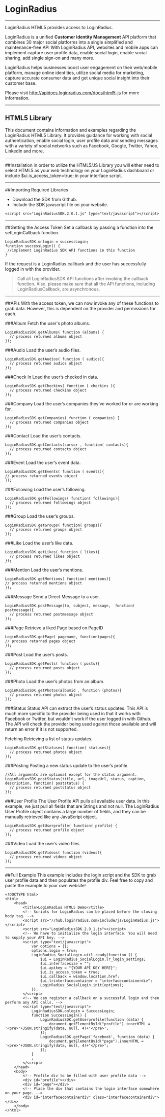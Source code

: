 LoginRadius
==========
-----------------------------------------------
LoginRadius HTML5 provides access to LoginRadius.

LoginRadius is a unified **Customer Identity Management** API platform that combines 30 major social platforms into a single simplified and maintenance-free API With LoginRadius API, websites and mobile apps can implement capture user profile data, enable social login, enable social sharing, add single sign-on and many more.

LoginRadius helps businesses boost user engagement on their web/mobile platform, manage online identities, utilize social media for marketing, capture accurate consumer data and get unique social insight into their customer base.

Please visit http://apidocs.loginradius.com/docs/html5-js for more information.

------

HTML5 Library
--------------

This document contains information and examples regarding the LoginRadius HTML5 Library. It provides guidance for working with social authentication, enable social login, user profile data and sending messages with a variety of social networks such as Facebook, Google, Twitter, Yahoo, LinkedIn and more.

----

##Installation
In order to utilize the HTML5/JS Library you will either need to select HTML5 as your web technology on your LoginRadius dashboard or include $ui.is_access_token=true; in your interface script.

----

##Importing Required Libraries

 - Download the SDK from Github.
 - Include the SDK javascript file on your website.

```bush
<script src="LoginRadiusSDK.2.0.1.js" type="text/javascript"></script>
```

----

##Getting the Access Token
Set a callback by passing a function into the setLoginCallback function.
```bush
LoginRadiusSDK.onlogin = successLogin;
function successLogin() {
 //implement LoginRadius SDK API functions in this function
}
```
If the request is a LoginRadius callback and the user has successfully logged in with the provider.

> Call all LoginRadiusSDK API functions after invoking the callback function. Also, please make sure that all the API functions, including LoginRadiusCallback, are asynchronous.

------
##APIs
With the access token, we can now invoke any of these functions to grab data. However, this is dependent on the provider and permissions for each.

###Album
Fetch the user's photo albums.

```bush
LoginRadiusSDK.getAlbums( function (albums) {
  // process returned albums object
});
```
###Audio
Load the user’s audio files.
```bush
LoginRadiusSDK.getAudios( function ( audios){
  // process returned audios object
});
```

###Check In
Load the user’s checked in data.

```bush
LoginRadiusSDK.getCheckins( function ( checkins ){
  // process returned checkins object
});
```
###Company
Load the user’s companies they’ve worked for or are working for.

```bush
LoginRadiusSDK.getCompanies( function ( companies) {
  // process returned companies object
});
```
###Contact
Load the user’s contacts.

```bush
LoginRadiusSDK.getContacts(cursor , function( contacts){
  // process returned contacts object
});
```
###Event
Load the user’s event data.

```bush
LoginRadiusSDK.getEvents( function ( events){
// process returned events object
});
```
###Following
Load the user’s following.

```bush
LoginRadiusSDK.getFollowings( function( followings){
  // process returned followings object
});
```
###Group
Load the user’s groups.

```bush
LoginRadiusSDK.getGroups( function( groups){
  // process returned groups object
});
```
###Like
Load the user’s like data.

```bush
LoginRadiusSDK.getLikes( function ( likes){
  // process returned likes object
});
```
###Mention
Load the user’s mentions.

```bush
LoginRadiusSDK.getMentions( function( mentions){
// process returned mentions object
});
```
###Message
Send a Direct Message to a user.

```bush
LoginRadiusSDK.postMessage(to, subject, message,  function( postmessage){
  // process returned postmessage object
});
```
###Page
Retrieve a liked Page based on PageID

```bush
LoginRadiusSDK.getPage( pagename, function(pages){
// process returned pages object
});
```
###Post
Load the user’s posts.

```bush
LoginRadiusSDK.getPosts( function ( posts){
  // process returned posts object
});
```
###Photo
Load the user’s photos from an album.

```bush
LoginRadiusSDK.getPhotos(albumid , function (photos){
  // process returned photos object
});
```
###Status
Status API can extract the user’s status updates. This API is much more specific to the provider being used in that it works with Facebook or Twitter, but wouldn’t work if the user logged in with Github. The API will check the provider being used against those available and will return an error if it is not supported.

Fetching
Retrieving a list of status updates.

```bush
LoginRadiusSDK.getStatuses( function( statuses){
  // process returned photos object
});
```
###Posting
Posting a new status update to the user’s profile.

```bush
//All arguments are optional except for the status argument.
LoginRadiusSDK.postStatus(title, url, imageUrl, status, caption, description, function( poststatus) {
  // process returned poststatus object
});
```
###User Profile
The User Profile API pulls all available user data. In this example, we just pull all fields that are Strings and not null. The LoginRadius User Profile object contains a large number of fields, and they can be manually retrieved like any JavaScript object.

```bush
LoginRadiusSDK.getUserprofile( function( profile) {
  // process returned profile object
});
```
###Video
Load the user’s video files.

```bush
LoginRadiusSDK.getVideos( function (videos){
  // process returned videos object
});
```
-----
##Full Example
This example includes the login script and the SDK to grab user profile data and then populates the profile div. Feel free to copy and paste the example to your own website!

```bush
<!DOCTYPE html>
<html>
    <head>
        <title>LoginRadius HTML5 Demo</title>
        <!-- Scripts for LoginRadius can be placed before the closing body tag. -->
        <script src="//hub.loginradius.com/include/js/LoginRadius.js"></script>
        <script src="LoginRadiusSDK.2.0.1.js"></script>
        <!-- We have to initialize the login interface. You will need to supply your API key. -->
        <script type="text/javascript">
            var options = {};
            options.login = true;
            LoginRadius_SocialLogin.util.ready(function () {
                $ui = LoginRadius_SocialLogin.lr_login_settings;
                $ui.interfacesize = "";
                $ui.apikey = "{YOUR API KEY HERE}";
                $ui.is_access_token = true;
                $ui.callback = window.location.href;
                $ui.lrinterfacecontainer = "interfacecontainerdiv";
                LoginRadius_SocialLogin.init(options);
            });
        </script>
        <!-- We can register a callback on a successful login and then perform any API calls. -->
        <script type="text/javascript">
            LoginRadiusSDK.onlogin = SuccessLogin;
            function SuccessLogin() {
                LoginRadiusSDK.getUserprofile(function (data) {
                    document.getElementById("profile").innerHTML = '<pre>'+JSON.stringify(data, null, 4)+'</pre>';
                });
                LoginRadiusSDK.getPage('facebook', function (data) {
                    document.getElementById("page").innerHTML = '<pre>'+JSON.stringify(data, null, 4)+'</pre>';
                });
            }
            ;
        </script>
    </head>
    <body>
        <!-- Profile div to be filled with user profile data -->
        <div id="profile"></div>
        <div id="page"></div>
        <!-- Place the div that contains the login interface somewhere on your page. -->
        <div id="interfacecontainerdiv" class="interfacecontainerdiv"></div>
    </body> 
</html>
```